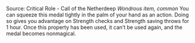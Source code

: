 Source: Critical Role - Call of the Netherdeep
*Wondrous item, common*
You can squeeze this medal tightly in the palm of your hand as an action. Doing so gives you advantage on Strength checks and Strength saving throws for 1 hour. Once this property has been used, it can’t be used again, and the medal becomes nonmagical.